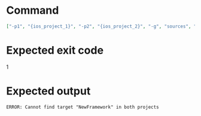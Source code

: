 # Command
```json
["-p1", "{ios_project_1}", "-p2", "{ios_project_2}", "-g", "sources", "-t", "NewFramework", "-f", "json", "-v"]
```

# Expected exit code
1

# Expected output
```
ERROR: Cannot find target "NewFramework" in both projects

```
